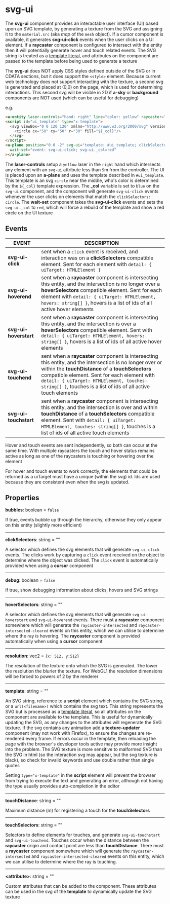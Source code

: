 # svg-ui

The **svg-ui** component provides an interactable user interface (UI) based upon an SVG template, by generating a texture from the SVG and assigning it to the `material.src` (aka *map* of the `mesh` object).  If a cursor component is available, it generates **svg-ui-click** events when the user clicks on a UI element.  If a **raycaster** component is configured to intersect with the entity then it will potentially generate hover and touch related events.  The SVG string is treated as a [template literal](https://developer.mozilla.org/en-US/docs/Web/JavaScript/Reference/Template_literals), and attributes on the component are passed to the template before being used to generate a texture

The **svg-ui** does NOT apply CSS styles defined outside of the SVG or in CDATA sections, but it does support the `<style>` element.  Because current web technology does not support interacting with the texture, a second svg is generated and placed at (0,0) on the page, which is used for determining interactions. This second svg will be visible in 2D if **a-sky** or **background** components are NOT used (which can be useful for debugging)

e.g.
```html
<a-entity laser-controls="hand: right" line="color: yellow" raycaster="objects: [svg-ui]; far: 5"></a-entity>
<script id="ui_template" type="x-template">
  <svg viewBox="0 0 120 120" xmlns="http://www.w3.org/2000/svg" version="1.1">
    <circle cx="50" cy="50" r="30" fill="${_col}"/>
  </svg>
</script>
<a-plane position="0 0 -2" svg-ui="template: #ui_template; clickSelectors: circle; _col=blue"
  wait-set="event: svg-ui-click; svg-ui._col=red"
></a-plane>
```
The **laser-controls** setup a `yellow` laser in the `right` hand which intersects any element with an `svg-ui` attribute less than `5`m from the controller.  The UI is placed upon an **a-plane** and uses the template described in `#ui_template`.  This template is an svg `circle` near the middle, who's color is determined by the `${_col}` template expression.  The **_col** variable is set to `blue` on the `svg-ui` component, and the component will generate `svg-ui-click` events whenever the user clicks on elements that match the `clickSelectors: circle`.  The **wait-set** component takes the **svg-ui-click** events and sets the `svg-ui._col` to `red`, which will force a rebuild of the template and show a red circle on the UI texture

## Events
| EVENT | DESCRIPTION |
| - | - |
| **svg-ui-click** | sent when a `click` event is received, and interaction was on a **clickSelectors** compatible element. Sent for each element with `detail: { uiTarget: HTMLElement }` |
| **svg-ui-hoverend** | sent when a **raycaster** component is intersecting this entity, and the intersection is no longer over a **hoverSelectors** compatible element. Sent for each element with `detail: { uiTarget: HTMLElement, hovers: string[] }`, hovers is a list of ids of all active hover elements |
| **svg-ui-hoverstart** | sent when a **raycaster** component is intersecting this entity, and the intersection is over a **hoverSelectors** compatible element. Sent with `detail: { uiTarget: HTMLElement, hovers: string[] }`, hovers is a list of ids of all active hover elements |
| **svg-ui-touchend** | sent when a **raycaster** component is intersecting this entity, and the intersection is no longer over or within the **touchDistance** of a **touchSelectors** compatible element. Sent for each element with `detail: { uiTarget: HTMLElement, touches: string[] }`, touches is a list of ids of all active touch elements |
| **svg-ui-touchstart** | sent when a **raycaster** component is intersecting this entity, and the intersection is over and within **touchDistance** of a **touchSelectors** compatible element. Sent with `detail: { uiTarget: HTMLElement, touches: string[] }`, touches is a list of ids of all active touch elements |

Hover and touch events are sent independently, so both can occur at the same time.  With multiple raycasters the touch and hover status remains active as long as one of the raycasters is touching or hovering over the element

<aside class="warning">
For hover and touch events to work correctly, the elements that could be returned as a uiTarget must have a unique (within the svg) id.  Ids are used because they are consistent even when the svg is updated.
</aside>

## Properties

**bubbles**: boolean = `false`

If true, events bubble up through the hierarchy, otherwise they only appear on this entity (slightly more efficient)

---
**clickSelectors**: string = ""

A selector which defines the svg elements that will generate `svg-ui-click` events.  The clicks work by capturing a `click` event received on the object to determine where the object was clicked.  The `click` event is automatically provided when using a **cursor** component

---
**debug**: boolean = `false`

If true, show debugging information about clicks, hovers and SVG strings

---
**hoverSelectors**: string = ""

A selector which defines the svg elements that will generate `svg-ui-hoverstart` and `svg-ui-hoverend` events.  There must a **raycaster** component somewhere which will generate the `raycaster-intersected` and `raycaster-intersected-cleared` events on this entity, which we can utilise to determine where the ray is hovering.  The **raycaster** component is provided automatically when using a **cursor** component

---
**resolution**: vec2 = `{x: 512, y:512}`

The resolution of the texture onto which the SVG is generated. The lower the resolution the blurier the texture.  For WebGL1 the resolution dimensions will be forced to powers of 2 by the renderer

---
**template**: string = ""

An SVG string, reference to a **script** element which contains the SVG string, or a `url(<filename>)` which contains the svg text.  This string represents the SVG but is processed as a [template literal](https://developer.mozilla.org/en-US/docs/Web/JavaScript/Reference/Template_literals), so all attributes on the component are available to the template. This is useful for dynamically updating the SVG, as any changes to the attributes will regenerate the SVG texture.  If the svg contains any animation add a **texture-updater** component (may not work with Firefox), to ensure the changes are re-rendered every frame.  If errors occur in the template, then reloading the page with the browser's developer tools active may provide more insight into the problem. The SVG texture is more sensitive to malformed SVG than the SVG in html (so the interaction svg may appear, but the svg texture is black), so check for invalid keywords and use double rather than single quotes

Setting `type="x-template"` in the **script** element will prevent the browser from trying to execute the text and generating an error, although not having the type usually provides auto-completion in the editor

---
**touchDistance**: string = ""

Maximum distance (m) for registering a touch for the **touchSelectors**

---
**touchSelectors**: string = ""

Selectors to define elements for touches, and generate `svg-ui-touchstart` and `svg-ui-touchend`.  Touches occur when the distance between the **raycaster** origin and contact point are less than **touchDistance**. There must a **raycaster** component somewhere which will generate the `raycaster-intersected` and `raycaster-intersected-cleared` events on this entity, which we can utilise to determine where the ray is touching.

---
**\<attribute\>**: string = ""

Custom attributes that can be added to the component.  These attributes can be used in the svg of the **template** to dynamically update the SVG texture